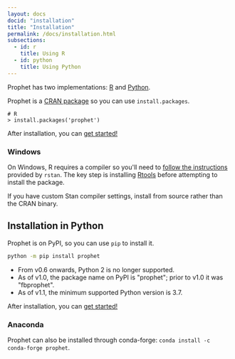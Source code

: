 ```yaml
---
layout: docs
docid: "installation"
title: "Installation"
permalink: /docs/installation.html
subsections:
  - id: r
    title: Using R
  - id: python
    title: Using Python
---
```


Prophet has two implementations: [R](#installation-in-r) and [Python](#installation-in-python).

<a href="#r"></a>

Prophet is a [CRAN package](https://cran.r-project.org/package=prophet) so you can use `install.packages`.

```
# R
> install.packages('prophet')
```

After installation, you can [get started!](quick_start.html#r-api)

### Windows

On Windows, R requires a compiler so you'll need to [follow the instructions](https://github.com/stan-dev/rstan/wiki/Configuring-C---Toolchain-for-Windows) provided by `rstan`. The key step is installing [Rtools](http://cran.r-project.org/bin/windows/Rtools/) before attempting to install the package.

If you have custom Stan compiler settings, install from source rather than the CRAN binary.

<a href="#python"></a>

## Installation in Python

Prophet is on PyPI, so you can use `pip` to install it.

```bash
python -m pip install prophet
```

* From v0.6 onwards, Python 2 is no longer supported.
* As of v1.0, the package name on PyPI is "prophet"; prior to v1.0 it was "fbprophet".
* As of v1.1, the minimum supported Python version is 3.7.

After installation, you can [get started!](quick_start.html#python-api)

### Anaconda

Prophet can also be installed through conda-forge: `conda install -c conda-forge prophet`.
